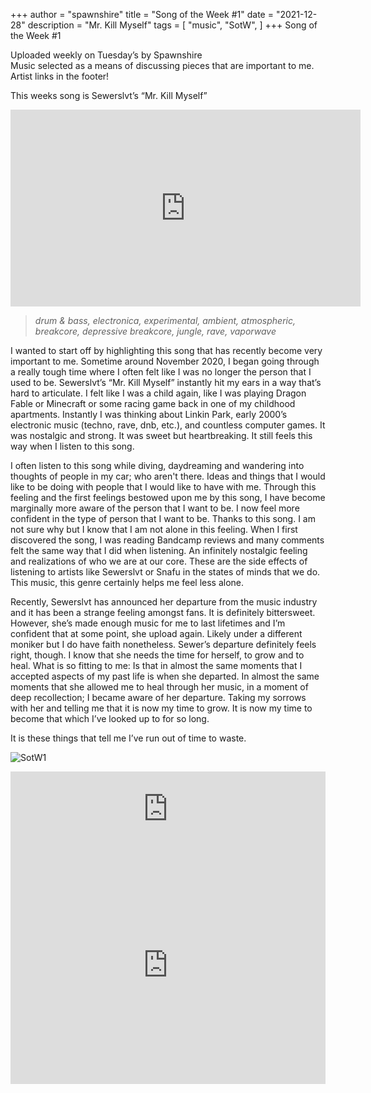 +++
author = "spawnshire"
title = "Song of the Week #1"
date = "2021-12-28"
description = "Mr. Kill Myself"
tags = [
    "music", "SotW",
]
+++
Song of the Week #1
  
Uploaded weekly on Tuesday’s by Spawnshire  
Music selected as a means of discussing pieces that are important to me.  
Artist links in the footer!  

This weeks song is Sewerslvt’s “Mr. Kill Myself”
  
<iframe width="560" height="315" src="https://www.youtube.com/embed/RgFaK6ZQifE" title="YouTube video player" frameborder="0" allow="accelerometer; autoplay; clipboard-write; encrypted-media; gyroscope; picture-in-picture" allowfullscreen></iframe>

> *drum & bass, electronica, experimental, ambient, atmospheric, breakcore, depressive breakcore, jungle, rave, vaporwave*
  
I wanted to start off by highlighting this song that has recently become very important to me. Sometime around November 2020, I began going through a really tough time where I often felt like I was no longer the person that I used to be. Sewerslvt’s “Mr. Kill Myself” instantly hit my ears in a way that’s hard to articulate. I felt like I was a child again, like I was playing Dragon Fable or Minecraft or some racing game back in one of my childhood apartments. Instantly I was thinking about Linkin Park, early 2000’s electronic music (techno, rave, dnb, etc.), and countless computer games. It was nostalgic and strong. It was sweet but heartbreaking. It still feels this way when I listen to this song.
  
I often listen to this song while diving, daydreaming and wandering into thoughts of people in my car; who aren't there. Ideas and things that I would like to be doing with people that I would like to have with me. Through this feeling and the first feelings bestowed upon me by this song, I have become marginally more aware of the person that I want to be. I now feel more confident in the type of person that I want to be. Thanks to this song. I am not sure why but I know that I am not alone in this feeling. When I first discovered the song, I was reading Bandcamp reviews and many comments felt the same way that I did when listening. An infinitely nostalgic feeling and realizations of who we are at our core. These are the side effects of listening to artists like Sewerslvt or Snafu in the states of minds that we do. This music, this genre certainly helps me feel less alone.
  
Recently, Sewerslvt has announced her departure from the music industry and it has been a strange feeling amongst fans. It is definitely bittersweet. However, she’s made enough music for me to last lifetimes and I’m confident that at some point, she upload again. Likely under a different moniker but I do have faith nonetheless. Sewer’s departure definitely feels right, though. I know that she needs the time for herself, to grow and to heal. What is so fitting to me: Is that in almost the same moments that I accepted aspects of my past life is when she departed. In almost the same moments that she allowed me to heal through her music, in a moment of deep recollection; I became aware of her departure. Taking my sorrows with her and telling me that it is now my time to grow. It is now my time to become that which I’ve looked up to for so long.
  
It is these things that tell me I’ve run out of time to waste.
  
![SotW1](/draining-love-story.jpg)

<iframe style="border: 0; width: 100%; height: 120px;" src="https://bandcamp.com/EmbeddedPlayer/album=2350190403/size=large/bgcol=ffffff/linkcol=63b2cc/tracklist=false/artwork=small/transparent=true/" seamless><a href="https://sewerslvt.bandcamp.com/album/we-had-good-times-together-dont-forget-that">we had good times together, don&#39;t forget that by Sewerslvt</a></iframe>
  
<iframe src="https://open.spotify.com/embed/artist/30F64wQIHvLiFTGaNZ73nU?utm_source=generator" width="100%" height="380" frameBorder="0" allowfullscreen="" allow="autoplay; clipboard-write; encrypted-media; fullscreen; picture-in-picture"></iframe>